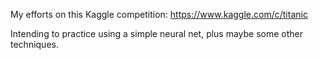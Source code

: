 My efforts on this Kaggle competition: https://www.kaggle.com/c/titanic

Intending to practice using a simple neural net, plus maybe some other techniques.